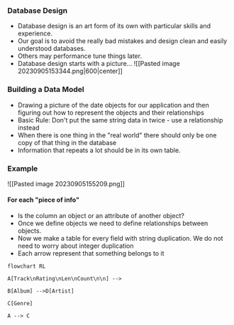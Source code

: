 ### Database Design
- Database design is an art form of its own with particular skills and experience.
- Our goal is to avoid the really bad mistakes and design clean and easily understood databases.
- Others may performance tune things later.
- Database design starts with a picture...
![[Pasted image 20230905153344.png|600|center]]
### Building a Data Model
- Drawing a picture of the date objects for our application and then figuring out how to represent the objects and their relationships 
- Basic Rule: Don't put the same string data in twice - use a relationship instead
- When there is one thing in the "real world" there should only be one copy of that thing in the database
- Information that repeats a lot should be in its own table. 
### Example
![[Pasted image 20230905155209.png]]
#### For each "piece of info"
- Is the column an object or an attribute of another object?
- Once we define objects we need to define relationships between objects.
- Now we make a table for every field with string duplication. We do not need to worry about integer duplication
- Each arrow represent that something belongs to it
```mermaid
flowchart RL

A[Track\nRating\nLen\nCount\n\n] -->

B[Album] -->D[Artist]

C[Genre]

A --> C

```

